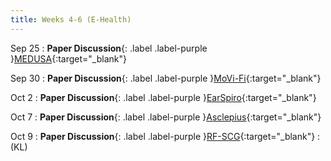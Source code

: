 ```yaml
---
title: Weeks 4-6 (E-Health)
---
```


Sep 25
: **Paper Discussion**{: .label .label-purple }[MEDUSA](https://app.perusall.com/courses/cos597e_f2025-advanced-topics-in-computer-science-neural-sensing-modeling-and-understanding/medusa){:target="_blank"}

Sep 30
: **Paper Discussion**{: .label .label-purple }[MoVi-Fi](https://app.perusall.com/courses/cos597e_f2025-advanced-topics-in-computer-science-neural-sensing-modeling-and-understanding/movi-fi){:target="_blank"}
<!--  : [Slides (YC)]({{ "/assets/documents/L06-nrsurface.pdf" |
relative_url }}){:target="_blank"}  -->

Oct 2
: **Paper Discussion**{: .label .label-purple }[EarSpiro](https://app.perusall.com/courses/cos597e_f2025-advanced-topics-in-computer-science-neural-sensing-modeling-and-understanding/earspiro){:target="_blank"}

Oct 7
: **Paper Discussion**{: .label .label-purple }[Asclepius](https://app.perusall.com/courses/cos597e_f2025-advanced-topics-in-computer-science-neural-sensing-modeling-and-understanding/asclepius){:target="_blank"}

Oct 9
: **Paper Discussion**{: .label .label-purple }[RF-SCG](https://app.perusall.com/courses/cos597e_f2025-advanced-topics-in-computer-science-neural-sensing-modeling-and-understanding/rf-scg){:target="_blank"}
  : (KL)

